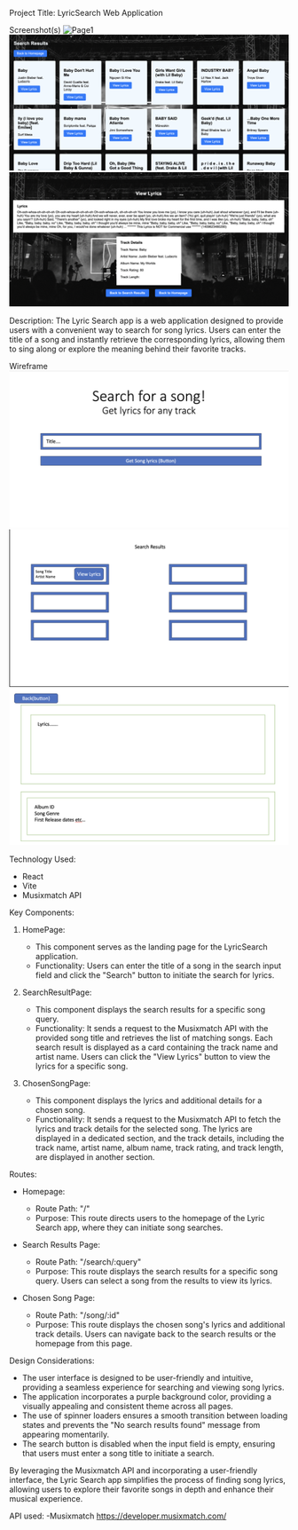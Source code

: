 Project Title: LyricSearch Web Application

Screenshot(s)
![Page1](./project2/page1.png)
![Page2](./project2/page2.png)
![Page3](./project2/page3.png)

Description: The Lyric Search app is a web application designed to provide users with a convenient way to search for song lyrics. Users can enter the title of a song and instantly retrieve the corresponding lyrics, allowing them to sing along or explore the meaning behind their favorite tracks.

Wireframe
![Page1](./project2/w1.png)
![Page2](./project2/w2.png)
![Page3](./project2/w3.png)

Technology Used:

- React
- Vite
- Musixmatch API

Key Components:

1. HomePage:

   - This component serves as the landing page for the LyricSearch application.
   - Functionality: Users can enter the title of a song in the search input field and click the "Search" button to initiate the search for lyrics.

2. SearchResultPage:

   - This component displays the search results for a specific song query.
   - Functionality: It sends a request to the Musixmatch API with the provided song title and retrieves the list of matching songs. Each search result is displayed as a card containing the track name and artist name. Users can click the "View Lyrics" button to view the lyrics for a specific song.

3. ChosenSongPage:
   - This component displays the lyrics and additional details for a chosen song.
   - Functionality: It sends a request to the Musixmatch API to fetch the lyrics and track details for the selected song. The lyrics are displayed in a dedicated section, and the track details, including the track name, artist name, album name, track rating, and track length, are displayed in another section.

Routes:

- Homepage:

  - Route Path: "/"
  - Purpose: This route directs users to the homepage of the Lyric Search app, where they can initiate song searches.

- Search Results Page:

  - Route Path: "/search/:query"
  - Purpose: This route displays the search results for a specific song query. Users can select a song from the results to view its lyrics.

- Chosen Song Page:
  - Route Path: "/song/:id"
  - Purpose: This route displays the chosen song's lyrics and additional track details. Users can navigate back to the search results or the homepage from this page.

Design Considerations:

- The user interface is designed to be user-friendly and intuitive, providing a seamless experience for searching and viewing song lyrics.
- The application incorporates a purple background color, providing a visually appealing and consistent theme across all pages.
- The use of spinner loaders ensures a smooth transition between loading states and prevents the "No search results found" message from appearing momentarily.
- The search button is disabled when the input field is empty, ensuring that users must enter a song title to initiate a search.

By leveraging the Musixmatch API and incorporating a user-friendly interface, the Lyric Search app simplifies the process of finding song lyrics, allowing users to explore their favorite songs in depth and enhance their musical experience.

API used:
-Musixmatch
https://developer.musixmatch.com/
